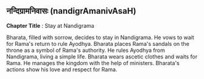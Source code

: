 ## नन्दिग्रामनिवासः (nandigrAmanivAsaH)
**Chapter Title** : Stay at Nandigrama

Bharata, filled with sorrow, decides to stay in Nandigrama. He vows to wait for Rama's return to rule Ayodhya. Bharata places Rama's sandals on the throne as a symbol of Rama's authority. He rules Ayodhya from Nandigrama, living a simple life. Bharata wears ascetic clothes and waits for Rama. He manages the kingdom with the help of ministers. Bharata's actions show his love and respect for Rama.